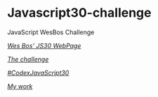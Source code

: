#  Javascript30-challenge

JavaScript WesBos Challenge

[_Wes Bos' JS30 WebPage_](https://javascript30.com/)

[_The challenge_](https://twitter.com/ManuCastrillonM/status/1243345922580504584)

[_#CodexJavaScript30_](https://twitter.com/search?q=%23CodexJavaScript30&src=typed_query&f=live)

[_My work_](https://sescobar99.github.io/javascript30-challenge/)